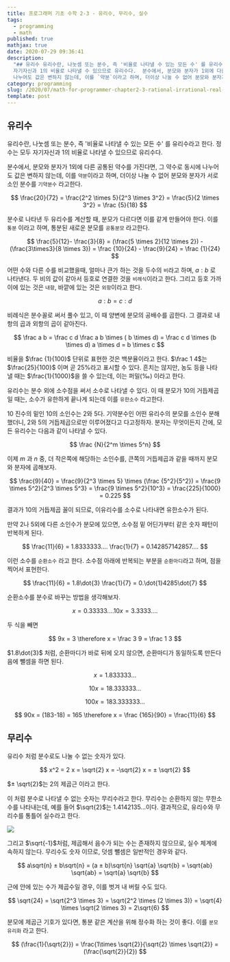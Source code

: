 ```yaml
---
title: 프로그래머 기초 수학 2-3 - 유리수, 무리수, 실수
tags:
  - programming
  - math
published: true
mathjax: true
date: 2020-07-29 09:36:41
description:
  "## 유리수 유리수란, 나눗셈 또는 분수, 즉 '비율로 나타낼 수 있는 모든 수' 를 유리수라고 한다. 정수는 모두
  자기자신과 1의 비율로 나타낼 수 있으므로 유리수다.  분수에서, 분모와 분자가 1외에 다른 공통된 약수를 가진다면, 그 약수로 동시에
  나누어도 값은 변하지 않는데, 이를 `약분`이라고 하며, 더이상 나눌 수 없어 분모와 분자가 서로 소인 ..."
category: programming
slug: /2020/07/math-for-programmer-chapter2-3-rational-irrational-real-number/
template: post
---
```


## 유리수

유리수란, 나눗셈 또는 분수, 즉 '비율로 나타낼 수 있는 모든 수' 를 유리수라고 한다. 정수는 모두 자기자신과 1의 비율로 나타낼 수 있으므로 유리수다.

분수에서, 분모와 분자가 1외에 다른 공통된 약수를 가진다면, 그 약수로 동시에 나누어도 값은 변하지 않는데, 이를 `약분`이라고 하며, 더이상 나눌 수 없어 분모와 분자가 서로 소인 분수를 `기약분수` 라고한다.

$$
\frac{20}{72} = \frac{2^2 \times 5}{2^3 \times 3^2} = \frac{5}{2 \times 3^2} = \frac {5}{18}
$$

분수로 나타낸 두 유리수를 계산할 때, 분모가 다르다면 이를 같게 만들어야 한다. 이를 `통분` 이라고 하며, 통분된 새로운 분모를 `공통분모` 라고한다.

$$
\frac{5}{12}- \frac{3}{8} = (\frac{5 \times 2}{12 \times 2}) - (\frac{3\times3}{8 \times 3}) = \frac {10}{24} - \frac{9}{24} = \frac {1}{24}
$$

어떤 수와 다른 수를 비교했을때, 얼마나 큰가 하는 것을 두수의 `비`라고 하며, $a : b$ 로 나타낸다. 두 비의 값이 같아서 등호로 연결한 것을 `비례식`이라고 한다. 그리고 등호 가까이에 있는 것은 `내항`, 바깥에 있는 것은 `외항`이라고 한다.

$$
a : b = c: d
$$

비례식은 분수꼴로 써서 풀수 있고, 이 때 양변에 분모의 공배수를 곱한다. 그 결과로 내항의 곱과 외항의 곱이 같아진다.

$$
\frac a b = \frac c d
\frac a b \times ( b \times d) = \frac c d \times (b \times d)
a \times d = b \times c
$$

비율을 $\frac {1}{100}$ 단위로 표현한 것은 백분율이라고 한다. $\frac 1 4$는 $\frac{25}{100}$ 이며 곧 25%라고 표시할 수 있다. 흔치는 않지만, 농도 등을 나타낼 때는 $\frac{1}{1000}$을 쓸 수 있는데, 이는 퍼밀(‰) 이라고 한다.

유리수는 분수 외에 소수점을 써서 소수로 나타낼 수 있다. 이 때 분모가 10의 거듭제곱일 때는, 소수가 유한하게 끝나게 되는데 이를 `유한소수` 라고한다.

10 진수의 밑인 10의 소인수는 2와 5다. 기약분수인 어떤 유리수의 분모를 소인수 분해했더니, 2와 5의 거듭제곱으로만 이루어졌다고 다고정하자. 분자는 무엇이든지 간에, 모든 유리수는 다음과 같이 나타낼 수 있다.

$$
\frac {N}{2^m \times 5^n}
$$

이제 $m$ 과 $n$ 중, 더 작은쪽에 해당하는 소인수를, 큰쪽의 거듭제곱과 같을 때까지 분모와 분자에 곱해보자.

$$
\frac{9}{40} = \frac{9}{2^3 \times 5} \times (\frac {5^2}{5^2}) = \frac{9 \times 5^2}{2^3 \times 5^3} = \frac{9 \times 5^2}{10^3} = \frac{225}{1000} = 0.225
$$

결과가 10의 거듭제곱 꼴이 되므로, 이유리수를 소수로 나타내면 유한소수가 된다.

만약 2나 5외에 다른 소인수가 분모에 있으면, 소수점 밑 어딘가부터 같은 숫자 패턴이 반복하게 된다.

$$
\frac{11}{6} = 1.8333333....
\frac{1}{7} = 0.142857142857....
$$

이런 소수를 `순환소수` 라고 한다. 소수점 아래에 반복되는 부분을 `순환마디`라고 하며, 점을 찍어서 표현한다.

$$
\frac{11}{6} = 1.8\dot{3}
\frac{1}{7} = 0.\dot{1}4285\dot{7}
$$

순환소수를 분수로 바꾸는 방법을 생각해보자.

$$
x = 0.33333....
10x = 3.3333....
$$

두 식을 빼면

$$
9x = 3
\therefore  x = \frac 3 9 = \frac 1 3
$$

$1.8\dot{3}$ 처럼, 순환마디가 바로 뒤에 오지 않으면, 순환마디가 동일하도록 만든다음에 뺄셈을 하면 된다.

$$
x = 1.833333...
$$

$$
10x = 18.333333...
$$

$$
100x = 183.333333...
$$

$$
90x = (183-18) = 165
\therefore x = \frac {165}{90} = \frac{11}{6}
$$

## 무리수

유리수 처럼 분수로도 나눌 수 없는 숫자가 있다.

$$
x^2 = 2
x = \sqrt{2}
x = -\sqrt{2}
x = ± \sqrt{2}
$$

$± \sqrt{2}$는 2의 제곱근 이라고 한다.

이 처럼 분수로 나타낼 수 없는 숫자는 무리수라고 한다. 무리수는 순환하지 않는 무한소수를 나타내는데, 예를 들어 $\sqrt{2}$는 1.4142135...이다. 결과적으로, 유리수와 무리수를 통틀어 실수라고 한다.

![](https://t1.daumcdn.net/cfile/tistory/2457934C57165F6C33)

그리고 $\sqrt{-1}$처럼, 제곱해서 음수가 되는 수는 존재하지 않으므로, 실수 체계에 속하지 않는다. 무리수도 숫자 이므로, 덧셈 뺄셈은 일반적인 경우와 같다.

$$
a\sqrt{n} ± b\sqrt{n} = (a ± b)\sqrt{n}
\sqrt{a} \sqrt{b} = \sqrt{ab}
\sqrt{ab} = \sqrt{a} \sqrt{b}
$$

근에 안에 있는 수가 제곱수일 경우, 이를 벗겨 내 버릴 수도 있다.

$$
\sqrt{24} = \sqrt{2^3 \times 3} = \sqrt{2^2 \times (2 \times 3)} = \sqrt{4} \times \sqrt{2 \times 3} = 2\sqrt{6}
$$

분모에 제곱근 기호가 있다면, 통분 같은 계산을 위해 정수화 하는 것이 좋다. 이를 `분모 유리화` 라고 한다.

$$
(\frac{1}{\sqrt{2}}) = \frac{1\times \sqrt{2}}{\sqrt{2} \times \sqrt{2}} = (\frac{\sqrt{2}}{2})
$$
